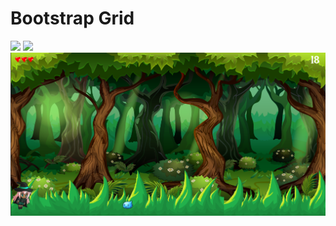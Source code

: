 
# Bootstrap Grid

<img  src="https://github.com/caduopm/websites/blob/master/Bootstrap_grid/img1.PNG"  hegth="450"  width="750">

<img  src="https://github.com/caduopm/websites/blob/master/Bootstrap_grid/img2.PNG"  hegth="450"  width="750">

<img  src="https://github.com/caduopm/Game-Hipsta/blob/master/imagens/git/game.PNG"  hegth="350"  width="650">
